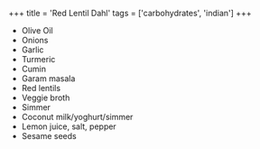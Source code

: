 +++
title = 'Red Lentil Dahl'
tags = ['carbohydrates', 'indian']
+++

- Olive Oil
- Onions
- Garlic
- Turmeric
- Cumin
- Garam masala
- Red lentils
- Veggie broth
- Simmer
- Coconut milk/yoghurt/simmer
- Lemon juice, salt, pepper
- Sesame seeds
